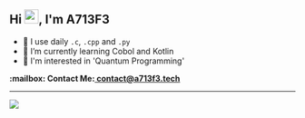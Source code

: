 ## Hi <img src="https://media.giphy.com/media/hvRJCLFzcasrR4ia7z/giphy.gif" width="25" height="25">, I'm A713F3

- 🚀 I use daily ```.c```, ```.cpp``` and ```.py```
- 🌱 I’m currently learning Cobol and Kotlin
- 🤔 I'm interested in 'Quantum Programming'

<p><b>:mailbox: Contact Me:<b><a href="mailto:contact@a713f3.tech"> contact@a713f3.tech<a><p>

<hr> 
  
<img src="https://www.codewars.com/users/A713F3/badges/small">

